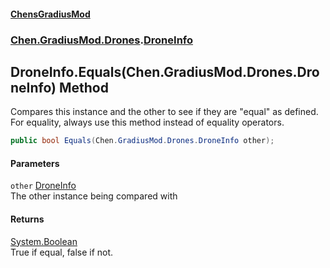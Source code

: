 
#### [ChensGradiusMod](./index 'index')

### [Chen.GradiusMod.Drones](./Y-iPobZkdIiJ9feSuBjDaQ 'Chen.GradiusMod.Drones').[DroneInfo](./HgBDP9HfqsUu394-FlkKCg 'Chen.GradiusMod.Drones.DroneInfo')

## DroneInfo.Equals(Chen.GradiusMod.Drones.DroneInfo) Method
Compares this instance and the other to see if they are "equal" as defined.  
For equality, always use this method instead of equality operators.  
```csharp
public bool Equals(Chen.GradiusMod.Drones.DroneInfo other);
```

#### Parameters
<a name='aK+0hJv7b7Tt8TxZfMEY7g'></a>
`other` [DroneInfo](./HgBDP9HfqsUu394-FlkKCg 'Chen.GradiusMod.Drones.DroneInfo')  
The other instance being compared with  
  

#### Returns
[System.Boolean](https://docs.microsoft.com/en-us/dotnet/api/System.Boolean 'System.Boolean')  
True if equal, false if not.  
